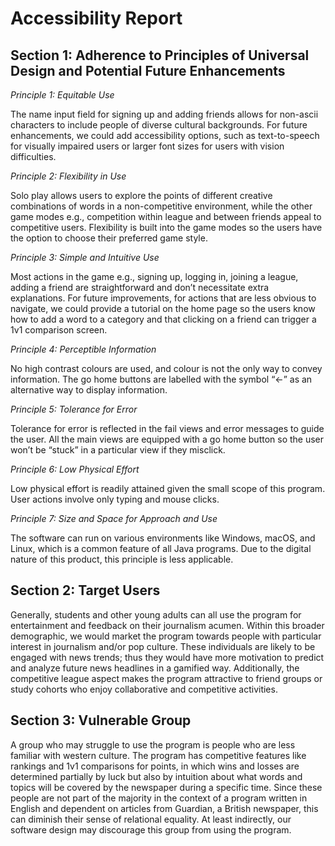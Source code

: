 # Accessibility Report

## Section 1: Adherence to Principles of Universal Design and Potential Future Enhancements

*Principle 1: Equitable Use*

The name input field for signing up and adding friends allows for non-ascii characters to include people of diverse cultural backgrounds. For future enhancements, we could add accessibility options, such as text-to-speech for visually impaired users or larger font sizes for users with vision difficulties.

*Principle 2: Flexibility in Use*

Solo play allows users to explore the points of different creative combinations of words in a non-competitive environment, while the other game modes e.g., competition within league and between friends appeal to competitive users. Flexibility is built into the game modes so the users have the option to choose their preferred game style.

*Principle 3: Simple and Intuitive Use*

Most actions in the game e.g., signing up, logging in, joining a league, adding a friend are straightforward and don’t necessitate extra explanations. For future improvements, for actions that are less obvious to navigate, we could provide a tutorial on the home page so the users know how to add a word to a category and that clicking on a friend can trigger a 1v1 comparison screen.

*Principle 4: Perceptible Information*

No high contrast colours are used, and colour is not the only way to convey information. The go home buttons are labelled with the symbol “←” as an alternative way to display information.

*Principle 5: Tolerance for Error*

Tolerance for error is reflected in the fail views and error messages to guide the user. All the main views are equipped with a go home button so the user won’t be “stuck” in a particular view if they misclick.

*Principle 6: Low Physical Effort*

Low physical effort is readily attained given the small scope of this program. User actions involve only typing and mouse clicks.

*Principle 7: Size and Space for Approach and Use*

The software can run on various environments like Windows, macOS, and Linux, which is a common feature of all Java programs. Due to the digital nature of this product, this principle is less applicable.

## Section 2: Target Users

Generally, students and other young adults can all use the program for entertainment and feedback on their journalism acumen. Within this broader demographic, we would market the program towards people with particular interest in journalism and/or pop culture. These individuals are likely to be engaged with news trends; thus they would have more motivation to predict and analyze future news headlines in a gamified way. Additionally, the competitive league aspect makes the program attractive to friend groups or study cohorts who enjoy collaborative and competitive activities.

## Section 3: Vulnerable Group

A group who may struggle to use the program is people who are less familiar with western culture. The program has competitive features like rankings and 1v1 comparisons for points, in which wins and losses are determined partially by luck but also by intuition about what words and topics will be covered by the newspaper during a specific time. Since these people are not part of the majority in the context of a program written in English and dependent on articles from Guardian, a British newspaper, this can diminish their sense of relational equality. At least indirectly, our software design may discourage this group from using the program.
